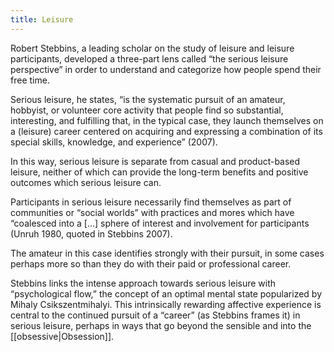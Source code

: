 ```yaml
---
title: Leisure
---
```


<p>Robert Stebbins, a leading scholar on the study of leisure and leisure participants, developed a three-part lens called “the serious leisure perspective” in order to understand and categorize how people spend their free time.</p>

<p>Serious leisure, he states, “is the systematic pursuit of an amateur, hobbyist, or volunteer core activity that people find so substantial, interesting, and fulfilling that, in the typical case, they launch themselves on a (leisure) career centered on acquiring and expressing a combination of its special skills, knowledge, and experience” (2007).</p>

<p>In this way, serious leisure is separate from casual and product-based leisure, neither of which can provide the long-term benefits and positive outcomes which serious leisure can. </p>

<p>Participants in serious leisure necessarily find themselves as part of communities or “social worlds” with practices and mores which have “coalesced into a […] sphere of interest and involvement for participants (Unruh 1980, quoted in Stebbins 2007). </p>

<p>The amateur in this case identifies strongly with their pursuit, in some cases perhaps more so than they do with their paid or professional career. </p>

<p>Stebbins links the intense approach towards serious leisure with “psychological flow,” the concept of an optimal mental state popularized by Mihaly Csikszentmihalyi. This intrinsically rewarding affective experience is central to the continued pursuit of a “career” (as Stebbins frames it) in serious leisure, perhaps in ways that go beyond the sensible and into the [[obsessive|Obsession]].</p>
